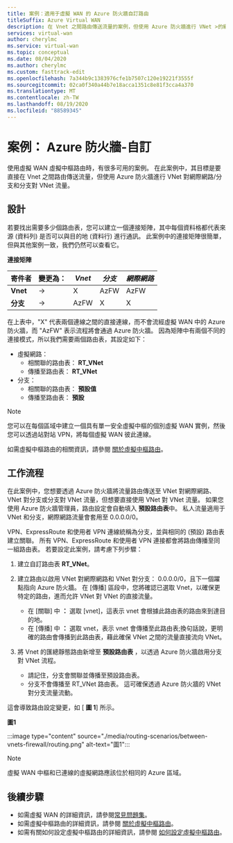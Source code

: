 ```yaml
---
title: 案例：適用于虛擬 WAN 的 Azure 防火牆自訂路由
titleSuffix: Azure Virtual WAN
description: 在 Vnet 之間路由傳送流量的案例，但使用 Azure 防火牆進行 VNet >的網際網路/分支和分支對 VNet 流量流程
services: virtual-wan
author: cherylmc
ms.service: virtual-wan
ms.topic: conceptual
ms.date: 08/04/2020
ms.author: cherylmc
ms.custom: fasttrack-edit
ms.openlocfilehash: 7a344b9c1383976cfe1b7507c120e19221f3555f
ms.sourcegitcommit: 02ca0f340a44b7e18acca1351c8e81f3cca4a370
ms.translationtype: MT
ms.contentlocale: zh-TW
ms.lasthandoff: 08/19/2020
ms.locfileid: "88589345"
---
```

# <a name="scenario-azure-firewall---custom"></a>案例： Azure 防火牆-自訂

使用虛擬 WAN 虛擬中樞路由時，有很多可用的案例。 在此案例中，其目標是要直接在 Vnet 之間路由傳送流量，但使用 Azure 防火牆進行 VNet 對網際網路/分支和分支對 VNet 流量。

## <a name="design"></a><a name="design"></a>設計

若要找出需要多少個路由表，您可以建立一個連接矩陣，其中每個資料格都代表來源 (資料列) 是否可以與目的地 (資料行) 進行通訊。 此案例中的連接矩陣很簡單，但與其他案例一致，我們仍然可以查看它。

**連接矩陣**

| 寄件者           | 變更為：      | *Vnet*      | *分支*    | *網際網路*   |
|---             |---       |---           |---            |---           |
| **Vnet**      |   &#8594;|     X        |     AzFW      |     AzFW     |
| **分支**   |   &#8594;|    AzFW      |       X       |       X      |

在上表中，"X" 代表兩個連線之間的直接連線，而不會流經虛擬 WAN 中的 Azure 防火牆，而 "AzFW" 表示流程將會通過 Azure 防火牆。 因為矩陣中有兩個不同的連接模式，所以我們需要兩個路由表，其設定如下：

* 虛擬網路：
  * 相關聯的路由表： **RT_VNet**
  * 傳播至路由表： **RT_VNet**
* 分支：
  * 相關聯的路由表： **預設值**
  * 傳播至路由表： **預設**

> [!NOTE]
> 您可以在每個區域中建立一個具有單一安全虛擬中樞的個別虛擬 WAN 實例，然後您可以透過站對站 VPN，將每個虛擬 WAN 彼此連線。

如需虛擬中樞路由的相關資訊，請參閱 [關於虛擬中樞路由](about-virtual-hub-routing.md)。

## <a name="workflow"></a><a name="workflow"></a>工作流程

在此案例中，您想要透過 Azure 防火牆將流量路由傳送至 VNet 對網際網路、VNet 對分支或分支對 VNet 流量，但想要直接使用 VNet 對 VNet 流量。 如果您使用 Azure 防火牆管理員，路由設定會自動填入 **預設路由表**中。 私人流量適用于 VNet 和分支，網際網路流量會套用至 0.0.0.0/0。

VPN、ExpressRoute 和使用者 VPN 連線統稱為分支，並與相同的 (預設) 路由表建立關聯。 所有 VPN、ExpressRoute 和使用者 VPN 連接都會將路由傳播至同一組路由表。 若要設定此案例，請考慮下列步驟：

1. 建立自訂路由表 **RT_VNet**。
1. 建立路由以啟用 VNet 對網際網路和 VNet 對分支： 0.0.0.0/0，且下一個躍點指向 Azure 防火牆。 在 [傳播] 區段中，您將確認已選取 Vnet，以確保更特定的路由，進而允許 VNet 對 VNet 的直接流量。

   * 在 [關聯] 中 **：** 選取 [vnet]，這表示 vnet 會根據此路由表的路由來到達目的地。
   * 在 [傳播] 中 **：** 選取 vnet，表示 vnet 會傳播至此路由表;換句話說，更明確的路由會傳播到此路由表，藉此確保 VNet 之間的流量直接流向 VNet。

1. 將 Vnet 的匯總靜態路由新增至 **預設路由表** ，以透過 Azure 防火牆啟用分支對 VNet 流程。

   * 請記住，分支會關聯並傳播至預設路由表。
   * 分支不會傳播至 RT_VNet 路由表。 這可確保透過 Azure 防火牆的 VNet 對分支流量流動。

這會導致路由設定變更，如 [ **圖 1**] 所示。

**圖1**

:::image type="content" source="./media/routing-scenarios/between-vnets-firewall/routing.png" alt-text="圖1":::

> [!NOTE]
> 虛擬 WAN 中樞和已連線的虛擬網路應該位於相同的 Azure 區域。

## <a name="next-steps"></a>後續步驟

* 如需虛擬 WAN 的詳細資訊，請參閱[常見問題集](virtual-wan-faq.md)。
* 如需虛擬中樞路由的詳細資訊，請參閱 [關於虛擬中樞路由](about-virtual-hub-routing.md)。
* 如需有關如何設定虛擬中樞路由的詳細資訊，請參閱 [如何設定虛擬中樞路由](how-to-virtual-hub-routing.md)。
